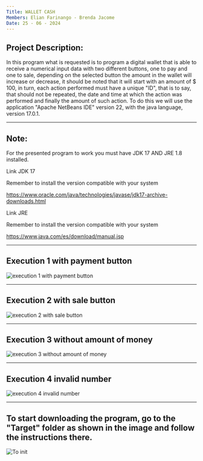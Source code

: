 ```yaml
---
Title: WALLET CASH
Members: Elian Farinango - Brenda Jacome
Date: 25 - 06 - 2024
---
```

Project Description:
---
In this program what is requested is to program a digital wallet that is able to receive a
numerical input data with two different buttons, one to pay and one to sale, depending on the
selected button the amount in the wallet will increase or decrease, it should be noted that it will
start with an amount of $ 100, in turn, each action performed must have a unique "ID", that is to
say, that should not be repeated, the date and time at which the action was performed and finally
the amount of such action.
To do this we will use the application "Apache NetBeans IDE" version 22, with the
java language, version 17.0.1.

---
Note: 
---
For the presented program to work you must have JDK 17 AND JRE 1.8 installed.

Link JDK 17

Remember to install the version compatible with your system

https://www.oracle.com/java/technologies/javase/jdk17-archive-downloads.html

Link JRE

Remember to install the version compatible with your system

https://www.java.com/es/download/manual.jsp



---
Execution 1 with payment button
---

![execution 1 with payment button](https://github.com/Brendajacome/WalletCash/assets/169933606/8839de93-45c1-4398-85a2-d1b38145f414)

---
Execution 2 with sale button
---

![execution 2 with sale button](https://github.com/Brendajacome/WalletCash/assets/169933606/5afdddbe-00bb-4786-9013-3df5bd58ce2e)

---
Execution 3 without amount of money
---

![execution 3 without amount of money](https://github.com/Brendajacome/WalletCash/assets/169933606/ca2de503-e42d-448e-8620-c5e67c99aba2)

---
Execution 4 invalid number
---

![execution 4 invalid number](https://github.com/Brendajacome/WalletCash/assets/169933606/3dbc9a33-1759-43e9-ad8c-55369e9e0e1b)

---
To start downloading the program, go to the "Target" folder as shown in the image and follow the instructions there.
---

![To init](https://github.com/Brendajacome/WalletCash/assets/169933606/acef27bb-2aa6-4465-abbf-72aa9cf01ac1)



